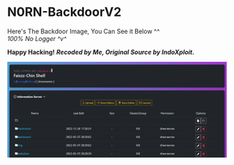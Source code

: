 # N0RN-BackdoorV2


Here's The Backdoor Image, You Can See it Below ^^ <br>
*100% No Logger ^v^*

**Happy Hacking!**
***Recoded by Me, Original Source by IndoXploit.***

![N0rnBackdoorV2](https://github.com/0x0v0/N0rn-BackdoorV2/blob/main/capture.png)
